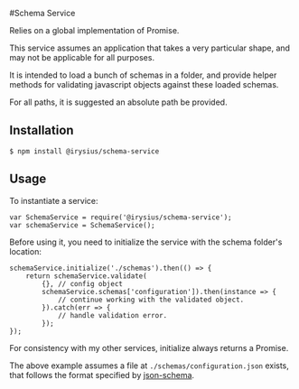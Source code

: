 #Schema Service

Relies on a global implementation of Promise.

This service assumes an application that takes a very particular shape, and may not be applicable for all purposes.

It is intended to load a bunch of schemas in a folder, and provide helper methods for validating javascript objects against these loaded schemas.

For all paths, it is suggested an absolute path be provided.

## Installation

	$ npm install @irysius/schema-service
	
## Usage

To instantiate a service:

	var SchemaService = require('@irysius/schema-service');
	var schemaService = SchemaService();
	
Before using it, you need to initialize the service with the schema folder's location:

	schemaService.initialize('./schemas').then(() => {
		return schemaService.validate(
			{}, // config object
			schemaService.schemas['configuration']).then(instance => {
				// continue working with the validated object.
			}).catch(err => {
				// handle validation error.
			});
	});
	
For consistency with my other services, initialize always returns a Promise.

The above example assumes a file at `./schemas/configuration.json` exists, that follows the format specified by [json-schema](http://json-schema.org).
